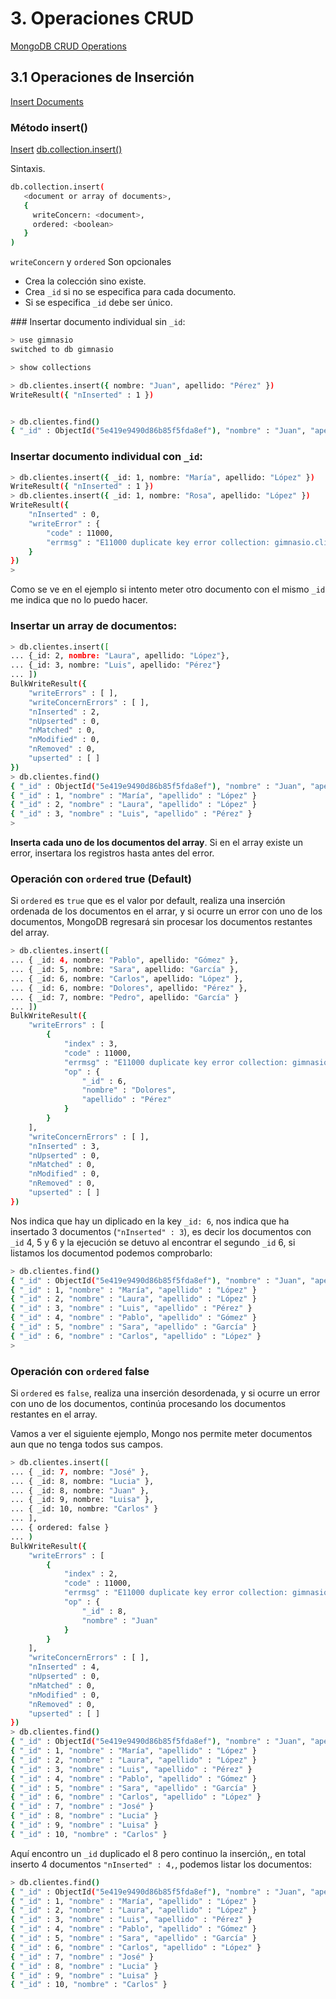 # 3. Operaciones CRUD

[MongoDB CRUD Operations](https://docs.mongodb.com/manual/crud/index.html)

## 3.1 Operaciones de Inserción

[Insert Documents](https://docs.mongodb.com/manual/tutorial/insert-documents/)

### Método insert()

[Insert](https://docs.mongodb.com/manual/reference/command/insert/index.html)
[db.collection.insert()](https://docs.mongodb.com/manual/reference/method/db.collection.insert/index.html)

Sintaxis.

```sh
db.collection.insert(
   <document or array of documents>,
   {
     writeConcern: <document>,
     ordered: <boolean>
   }
)
```

`writeConcern` y `ordered` Son opcionales


* Crea la colección sino existe.
* Crea `_id` si no se especifica para cada documento.
* Si se especifica `_id` debe ser único.

### Insertar documento individual sin `_id`:

```sh
> use gimnasio
switched to db gimnasio

> show collections

> db.clientes.insert({ nombre: "Juan", apellido: "Pérez" })
WriteResult({ "nInserted" : 1 })


> db.clientes.find()
{ "_id" : ObjectId("5e419e9490d86b85f5fda8ef"), "nombre" : "Juan", "apellido" : "Pérez" }
```

### Insertar documento individual con `_id`:

```sh
> db.clientes.insert({ _id: 1, nombre: "María", apellido: "López" })
WriteResult({ "nInserted" : 1 })
> db.clientes.insert({ _id: 1, nombre: "Rosa", apellido: "López" })
WriteResult({
	"nInserted" : 0,
	"writeError" : {
		"code" : 11000,
		"errmsg" : "E11000 duplicate key error collection: gimnasio.clientes index: _id_ dup key: { _id: 1.0 }"
	}
})
> 

```
Como se ve en el ejemplo si intento meter otro documento con el mismo `_id` me indica que no lo puedo hacer.


### Insertar un array de documentos:

```sh
> db.clientes.insert([
... {_id: 2, nombre: "Laura", apellido: "López"},
... {_id: 3, nombre: "Luis", apellido: "Pérez"}
... ])
BulkWriteResult({
	"writeErrors" : [ ],
	"writeConcernErrors" : [ ],
	"nInserted" : 2,
	"nUpserted" : 0,
	"nMatched" : 0,
	"nModified" : 0,
	"nRemoved" : 0,
	"upserted" : [ ]
})
> db.clientes.find()
{ "_id" : ObjectId("5e419e9490d86b85f5fda8ef"), "nombre" : "Juan", "apellido" : "Pérez" }
{ "_id" : 1, "nombre" : "María", "apellido" : "López" }
{ "_id" : 2, "nombre" : "Laura", "apellido" : "López" }
{ "_id" : 3, "nombre" : "Luis", "apellido" : "Pérez" }
> 
```
**Inserta cada uno de los documentos del array**. Si en el array existe un error, insertara los registros hasta antes del error.

### Operación con `ordered` true (Default)

Si `ordered` es `true` que es el valor por default, realiza una inserción ordenada de los documentos en el arrar, y si ocurre un error con uno de los documentos, MongoDB regresará sin procesar los documentos restantes del array.

```sh
> db.clientes.insert([
... { _id: 4, nombre: "Pablo", apellido: "Gómez" },
... { _id: 5, nombre: "Sara", apellido: "García" },
... { _id: 6, nombre: "Carlos", apellido: "López" },
... { _id: 6, nombre: "Dolores", apellido: "Pérez" },
... { _id: 7, nombre: "Pedro", apellido: "García" }
... ])
BulkWriteResult({
	"writeErrors" : [
		{
			"index" : 3,
			"code" : 11000,
			"errmsg" : "E11000 duplicate key error collection: gimnasio.clientes index: _id_ dup key: { _id: 6.0 }",
			"op" : {
				"_id" : 6,
				"nombre" : "Dolores",
				"apellido" : "Pérez"
			}
		}
	],
	"writeConcernErrors" : [ ],
	"nInserted" : 3,
	"nUpserted" : 0,
	"nMatched" : 0,
	"nModified" : 0,
	"nRemoved" : 0,
	"upserted" : [ ]
})

```
Nos indica que hay un diplicado en la key `_id: 6`, nos indica que ha insertado 3 documentos (`"nInserted" : 3`), es decir los documentos con `_id` 4, 5 y 6 y la ejecución se detuvo al encontrar el segundo `_id` 6, si listamos los documentod podemos comprobarlo:

```sh
> db.clientes.find()
{ "_id" : ObjectId("5e419e9490d86b85f5fda8ef"), "nombre" : "Juan", "apellido" : "Pérez" }
{ "_id" : 1, "nombre" : "María", "apellido" : "López" }
{ "_id" : 2, "nombre" : "Laura", "apellido" : "López" }
{ "_id" : 3, "nombre" : "Luis", "apellido" : "Pérez" }
{ "_id" : 4, "nombre" : "Pablo", "apellido" : "Gómez" }
{ "_id" : 5, "nombre" : "Sara", "apellido" : "García" }
{ "_id" : 6, "nombre" : "Carlos", "apellido" : "López" }
> 
```

### Operación con `ordered` false

Si `ordered` es `false`, realiza una inserción desordenada, y si ocurre un error con uno de los documentos, continúa procesando los documentos restantes en el array.

Vamos a ver el siguiente ejemplo, Mongo nos permite meter documentos aun que no tenga todos sus campos.

```sh
> db.clientes.insert([
... { _id: 7, nombre: "José" },
... { _id: 8, nombre: "Lucia" },
... { _id: 8, nombre: "Juan" },
... { _id: 9, nombre: "Luisa" },
... { _id: 10, nombre: "Carlos" }
... ],
... { ordered: false }
... )
BulkWriteResult({
	"writeErrors" : [
		{
			"index" : 2,
			"code" : 11000,
			"errmsg" : "E11000 duplicate key error collection: gimnasio.clientes index: _id_ dup key: { _id: 8.0 }",
			"op" : {
				"_id" : 8,
				"nombre" : "Juan"
			}
		}
	],
	"writeConcernErrors" : [ ],
	"nInserted" : 4,
	"nUpserted" : 0,
	"nMatched" : 0,
	"nModified" : 0,
	"nRemoved" : 0,
	"upserted" : [ ]
})
> db.clientes.find()
{ "_id" : ObjectId("5e419e9490d86b85f5fda8ef"), "nombre" : "Juan", "apellido" : "Pérez" }
{ "_id" : 1, "nombre" : "María", "apellido" : "López" }
{ "_id" : 2, "nombre" : "Laura", "apellido" : "López" }
{ "_id" : 3, "nombre" : "Luis", "apellido" : "Pérez" }
{ "_id" : 4, "nombre" : "Pablo", "apellido" : "Gómez" }
{ "_id" : 5, "nombre" : "Sara", "apellido" : "García" }
{ "_id" : 6, "nombre" : "Carlos", "apellido" : "López" }
{ "_id" : 7, "nombre" : "José" }
{ "_id" : 8, "nombre" : "Lucia" }
{ "_id" : 9, "nombre" : "Luisa" }
{ "_id" : 10, "nombre" : "Carlos" }
```
Aquí encontro un `_id` duplicado el 8 pero continuo la inserción,, en total inserto 4 documentos `"nInserted" : 4,`, podemos listar los documentos:

```sh
> db.clientes.find()
{ "_id" : ObjectId("5e419e9490d86b85f5fda8ef"), "nombre" : "Juan", "apellido" : "Pérez" }
{ "_id" : 1, "nombre" : "María", "apellido" : "López" }
{ "_id" : 2, "nombre" : "Laura", "apellido" : "López" }
{ "_id" : 3, "nombre" : "Luis", "apellido" : "Pérez" }
{ "_id" : 4, "nombre" : "Pablo", "apellido" : "Gómez" }
{ "_id" : 5, "nombre" : "Sara", "apellido" : "García" }
{ "_id" : 6, "nombre" : "Carlos", "apellido" : "López" }
{ "_id" : 7, "nombre" : "José" }
{ "_id" : 8, "nombre" : "Lucia" }
{ "_id" : 9, "nombre" : "Luisa" }
{ "_id" : 10, "nombre" : "Carlos" }
```
